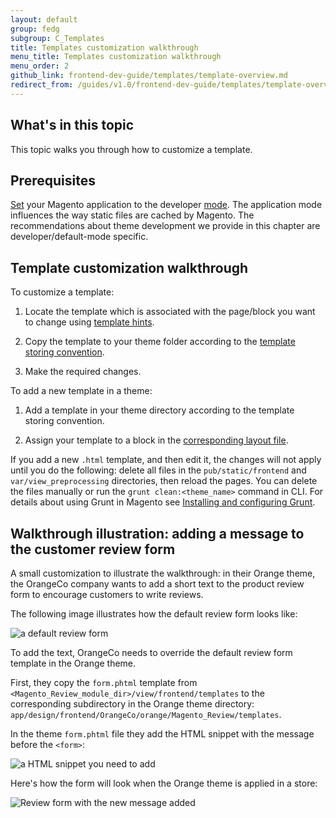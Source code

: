 ```yaml
---
layout: default  
group: fedg
subgroup: C_Templates
title: Templates customization walkthrough
menu_title: Templates customization walkthrough
menu_order: 2
github_link: frontend-dev-guide/templates/template-overview.md
redirect_from: /guides/v1.0/frontend-dev-guide/templates/template-overview.html
---
```


## What's in this topic
This topic walks you through how to customize a template.

## Prerequisites 

[Set]({{site.gdeurl}}config-guide/cli/config-cli-subcommands-mode.html) your Magento application to the developer [mode]({{site.gdeurl}}config-guide/bootstrap/magento-modes.html). The application mode influences the way static files are cached by Magento. The recommendations about theme development we provide in this chapter are developer/default-mode specific.

## Template customization walkthrough

To customize a template:

1. Locate the template which is associated with the page/block you want to change using <a href="{{site.gdeurl}}frontend-dev-guide/themes/debug-theme.html#debug-theme-templ" target="_blank">template hints</a>.

2. Copy the template to your theme folder according to the <a href="{{site.gdeurl}}frontend-dev-guide/templates/template-override.html#template-convention" target="_blank">template storing convention</a>.

3. Make the required changes.

To add a new template in a theme:

1. Add a template in your theme directory according to the template storing convention. 

2. Assign your template to a block in the <a href="{{site.gdeurl}}frontend-dev-guide/templates/template-override.html#template-layout" target="_blank">corresponding layout file</a>. 

<div class="bs-callout bs-callout-info" id="info">
<p>If you add a new <code>.html</code> template, and then edit it, the changes will not apply until you do the following: delete all files in the <code>pub/static/frontend</code> and <code>var/view_preprocessing</code> directories, then reload the pages. You can delete the files manually or run the <code>grunt clean:&lt;theme_name&gt;</code> command in CLI. For details about using Grunt in Magento see <a href="{{site.gdeurl}}frontend-dev-guide/css-topics/css_debug.html#grunt_prereq">Installing and configuring Grunt</a>.</p>
</div>

## Walkthrough illustration: adding a message to the customer review form
A small customization to illustrate the walkthrough: in their Orange theme, the OrangeCo company wants to add a short text to the product review form to encourage customers to write reviews. 

The following image illustrates how the default review form looks like:

<img src="{{site.baseurl}}common/images/template_walk_without_text.png" alt="a default review form">

To add the text, OrangeCo needs to override the default review form template in the Orange theme. 

First, they copy the `form.phtml` template from `<Magento_Review_module_dir>/view/frontend/templates` to the corresponding subdirectory in the Orange theme directory: `app/design/frontend/OrangeCo/orange/Magento_Review/templates`.

In the theme `form.phtml` file they add the HTML snippet with the message before the <code>&lt;form&gt;</code>:

<img src="{{site.baseurl}}common/images/template-sample-code.png" alt="a HTML snippet you need to add">

Here's how the form will look when the Orange theme is applied in a store:

<img src="{{site.baseurl}}common/images/template_with_text.png" alt="Review form with the new message added">





